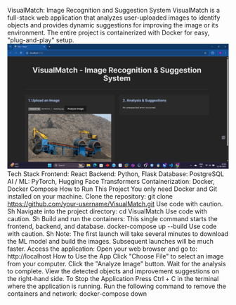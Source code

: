 VisualMatch: Image Recognition and Suggestion System
VisualMatch is a full-stack web application that analyzes user-uploaded images to identify objects and provides dynamic suggestions for improving the image or its environment. The entire project is containerized with Docker for easy, "plug-and-play" setup.
![alt text](<Screenshot (1481).png>)
Tech Stack
Frontend: React
Backend: Python, Flask
Database: PostgreSQL
AI / ML: PyTorch, Hugging Face Transformers
Containerization: Docker, Docker Compose
How to Run This Project
You only need Docker and Git installed on your machine.
Clone the repository:
git clone https://github.com/your-username/VisualMatch.git
Use code with caution.
Sh
Navigate into the project directory:
cd VisualMatch
Use code with caution.
Sh
Build and run the containers:
This single command starts the frontend, backend, and database.
docker-compose up --build
Use code with caution.
Sh
Note: The first launch will take several minutes to download the ML model and build the images. Subsequent launches will be much faster.
Access the application:
Open your web browser and go to:
http://localhost
How to Use the App
Click "Choose File" to select an image from your computer.
Click the "Analyze Image" button.
Wait for the analysis to complete.
View the detected objects and improvement suggestions on the right-hand side.
To Stop the Application
Press Ctrl + C in the terminal where the application is running.
Run the following command to remove the containers and network:
docker-compose down

